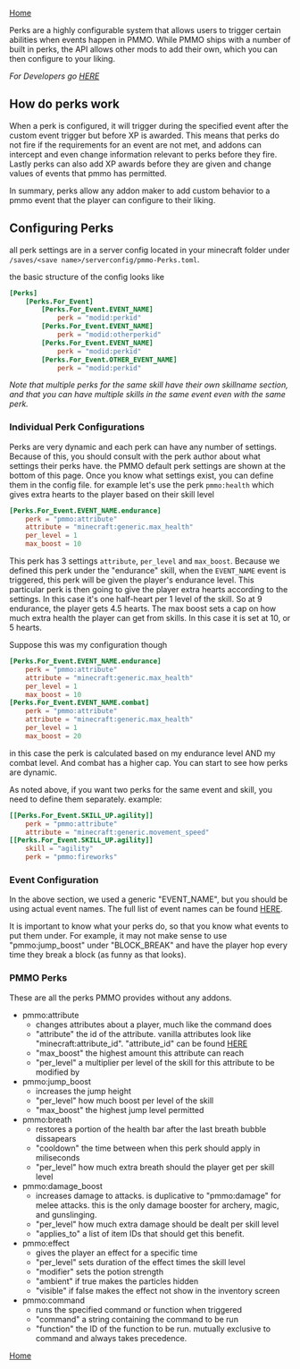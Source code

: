 [Home](../home.md)

Perks are a highly configurable system that allows users to trigger certain abilities when events happen in PMMO.  While PMMO ships with a number of built in perks, the API allows other mods to add their own, which you can then configure to your liking.

*For Developers go [HERE](../api/perks.md)*

## How do perks work
When a perk is configured, it will trigger during the specified event after the custom event trigger but before XP is awarded.  This means that perks do not fire if the requirements for an event are not met, and addons can intercept and even change information relevant to perks before they fire.  Lastly perks can also add XP awards before they are given and change values of events that pmmo has permitted.

In summary, perks allow any addon maker to add custom behavior to a pmmo event that the player can configure to their liking.

## Configuring Perks
all perk settings are in a server config located in your minecraft folder under `/saves/<save name>/serverconfig/pmmo-Perks.toml`.

the basic structure of the config looks like
```toml
[Perks]
    [Perks.For_Event]
        [Perks.For_Event.EVENT_NAME]
            perk = "modid:perkid"
        [Perks.For_Event.EVENT_NAME]
            perk = "modid:otherperkid"
        [Perks.For_Event.EVENT_NAME]
            perk = "modid:perkid"
        [Perks.For_Event.OTHER_EVENT_NAME]
            perk = "modid:perkid"
```
*Note that multiple perks for the same skill have their own skillname section, and that you can have multiple skills in the same event even with the same perk.*

### Individual Perk Configurations
Perks are very dynamic and each perk can have any number of settings.  Because of this, you should consult with the perk author about what settings their perks have.  the PMMO default perk settings are shown at the bottom of this page.  Once you know what settings exist, you can define them in the config file.  for example let's use the perk `pmmo:health` which gives extra hearts to the player based on their skill level
```toml
[Perks.For_Event.EVENT_NAME.endurance]
    perk = "pmmo:attribute"
    attribute = "minecraft:generic.max_health"
    per_level = 1
    max_boost = 10
```
This perk has 3 settings `attribute`, `per_level` and `max_boost`.  Because we defined this perk under the "endurance" skill, when the `EVENT_NAME` event is triggered, this perk will be given the player's endurance level.  This particular perk is then going to give the player extra hearts according to the settings.  In this case it's one half-heart per 1 level of the skill.  So at 9 endurance, the player gets 4.5 hearts.  The max boost sets a cap on how much extra health the player can get from skills.  In this case it is set at 10, or 5 hearts.

Suppose this was my configuration though
```toml
[Perks.For_Event.EVENT_NAME.endurance]
    perk = "pmmo:attribute"
    attribute = "minecraft:generic.max_health"
    per_level = 1
    max_boost = 10
[Perks.For_Event.EVENT_NAME.combat]
    perk = "pmmo:attribute"
    attribute = "minecraft:generic.max_health"
    per_level = 1
    max_boost = 20
```
in this case the perk is calculated based on my endurance level AND my combat level.  And combat has a higher cap.  You can start to see how perks are dynamic.

As noted above, if you want two perks for the same event and skill, you need to define them separately.  example:
```toml
[[Perks.For_Event.SKILL_UP.agility]]
    perk = "pmmo:attribute"
    attribute = "minecraft:generic.movement_speed"
[[Perks.For_Event.SKILL_UP.agility]]
    skill = "agility"
    perk = "pmmo:fireworks"
```

### Event Configuration
In the above section, we used a generic "EVENT_NAME", but you should be using actual event names.  The full list of event names can be found [HERE](https://github.com/Caltinor/Project-MMO-2.0/wiki/Award-Events#event-configuration).

It is important to know what your perks do, so that you know what events to put them under.  For example, it may not make sense to use "pmmo:jump_boost" under "BLOCK_BREAK" and have the player hop every time they break a block (as funny as that looks).

### PMMO Perks
These are all the perks PMMO provides without any addons.

- pmmo:attribute
    - changes attributes about a player, much like the command does
    - "attribute" the id of the attribute.  vanilla attributes look like "minecraft:attribute_id".  "attribute_id" can be found [HERE](https://minecraft.fandom.com/wiki/Attribute#Attributes_available_on_all_living_entities)
    - "max_boost" the highest amount this attribute can reach
    - "per_level" a multiplier per level of the skill for this attribute to be modified by
- pmmo:jump_boost
    - increases the jump height
    - "per_level" how much boost per level of the skill
    - "max_boost" the highest jump level permitted
- pmmo:breath
    - restores a portion of the health bar after the last breath bubble dissapears
    - "cooldown" the time between when this perk should apply in miliseconds
    - "per_level" how much extra breath should the player get per skill level
- pmmo:damage_boost
    - increases damage to attacks.  is duplicative to "pmmo:damage" for melee attacks.  this is the only damage booster for archery, magic, and gunslinging.
    - "per_level" how much extra damage should be dealt per skill level
    - "applies_to" a list of item IDs that should get this benefit.
- pmmo:effect
    - gives the player an effect for a specific time
    - "per_level" sets duration of the effect times the skill level
    - "modifier" sets the potion strength
    - "ambient" if true makes the particles hidden
    - "visible" if false makes the effect not show in the inventory screen
- pmmo:command
    - runs the specified command or function when triggered
    - "command" a string containing the command to be run
    - "function" the ID of the function to be run.  mutually exclusive to command and always takes precedence.

[Home](../home.md)